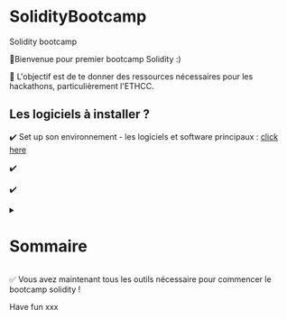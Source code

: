 # SolidityBootcamp
Solidity bootcamp

👾Bienvenue pour premier bootcamp Solidity :) 

🧵 L'objectif est de te donner des ressources nécessaires pour les hackathons, particulièrement l'ETHCC.  

## Les logiciels à installer ?
✔️ Set up son environnement - les logiciels et software principaux : [click here](https://github.com/herdaoFrance/Workshop1-Set-up)

✔️ 

✔️ 

<details>
  <summary><h1> Sommaire </h1></summary>
  
  
</details>
  

✅ Vous avez maintenant tous les outils nécessaire pour commencer le bootcamp solidity ! 

Have fun xxx
 
